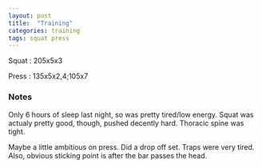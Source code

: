 ```yaml
---
layout: post
title:  "Training"
categories: training
tags: squat press
---
```


Squat       :   205x5x3

Press       :   135x5x2,4;105x7

### Notes

Only 6 hours of sleep last night, so was pretty tired/low energy. Squat was actualy
pretty good, though, pushed decently hard. Thoracic spine was tight.

Maybe a little ambitious on press. Did a drop off set. Traps were very tired. Also,
obvious sticking point is after the bar passes the head.
